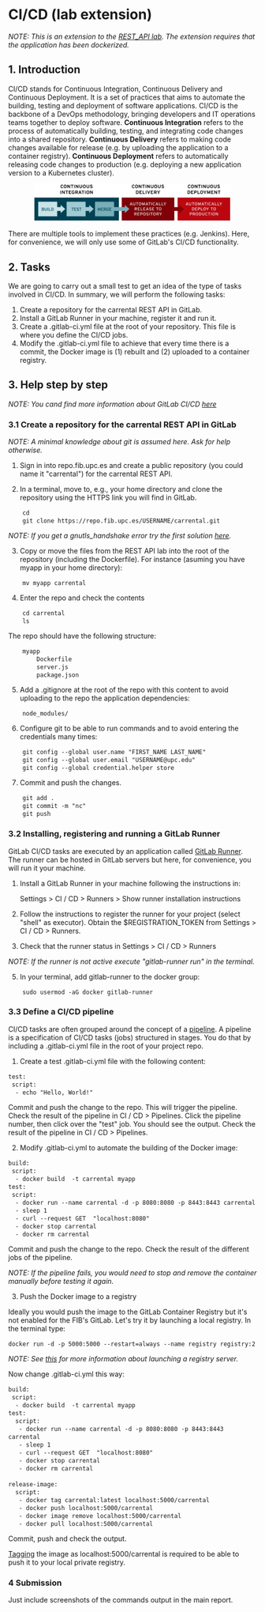# CI/CD (lab extension)

*NOTE: This is an extension to the [REST_API lab](../REST_API/README.md). The extension requires that the application has been dockerized.*

## 1. Introduction

CI/CD stands for Continuous Integration, Continuous Delivery and Continuous Deployment. It is a set of practices that aims to automate the building, testing and deployment of software applications. CI/CD is the backbone of a DevOps methodology, bringing developers and IT operations teams together to deploy software. **Continuous Integration** refers to the process of automatically building, testing, and integrating code changes into a shared repository. **Continuous Delivery** refers to making code changes available for release (e.g. by uploading the application to a container registry). **Continuous Deployment** refers to automatically releasing code changes to production (e.g. deploying a new application version to a Kubernetes cluster). 

<p align="center">
  <img src="ci-cd-flow-desktop.webp" width="400">
</p>

There are multiple tools to implement these practices (e.g. Jenkins). Here, for convenience, we will only use some of GitLab's CI/CD functionality.

## 2. Tasks

We are going to carry out a small test to get an idea of ​​the type of tasks involved in CI/CD. In summary, we will perform the following tasks:

1) Create a repository for the carrental REST API in GitLab.
2) Install a GitLab Runner in your machine, register it and run it. 
3) Create a .gitlab-ci.yml file at the root of your repository. This file is where you define the CI/CD jobs. 
4) Modify the .gitlab-ci.yml file to achieve that every time there is a commit, the Docker image is (1) rebuilt and (2) uploaded to a container registry.

## 3. Help step by step

*NOTE: You cand find more information about GitLab CI/CD [here](https://docs.gitlab.com/ee/ci/)*

### 3.1 Create a repository for the carrental REST API in GitLab

*NOTE: A minimal knowledge about git is assumed here. Ask for help otherwise.* 

1) Sign in into repo.fib.upc.es and create a public repository (you could name it "carrental") for the carrental REST API.

2) In a terminal, move to, e.g., your home directory and clone the repository using the HTTPS link you will find in GitLab.
```
	cd
	git clone https://repo.fib.upc.es/USERNAME/carrental.git
```
*NOTE: If you get a gnutls_handshake error try the first solution [here](https://stackoverflow.com/questions/60262230/fatal-unable-to-access-gnutls-handshake-failed-handshake-failed).* 

3) Copy or move the files from the REST API lab into the root of the repository (including the Dockerfile). For instance (asuming you have myapp in your home directory):
```
	mv myapp carrental
```	
4) Enter the repo and check the contents
```
	cd carrental
	ls
```
The repo should have the following structure:

```
	myapp
		Dockerfile
		server.js
		package.json
```
5) Add a .gitignore at the root of the repo with this content to avoid uploading to the repo the application dependencies:
```
	node_modules/
```
6) Configure git to be able to run commands and to avoid entering the credentials many times:
```
	git config --global user.name "FIRST_NAME LAST_NAME"
	git config --global user.email "USERNAME@upc.edu"
	git config --global credential.helper store
```
7) Commit and push the changes. 
```
	git add .
	git commit -m "nc"
	git push
```
### 3.2 Installing, registering and running a GitLab Runner

GitLab CI/CD tasks are executed by an application called [GitLab Runner](https://docs.gitlab.com/runner/). The runner can be hosted in GitLab servers but here, for convenience, you will run it your machine. 

1) Install a GitLab Runner in your machine following the instructions in: 

	Settings > CI / CD > Runners > Show runner installation instructions

2) Follow the instructions to register the runner for your project (select "shell" as executor). Obtain the $REGISTRATION_TOKEN from Settings > CI / CD > Runners.

3) Check that the runner status in Settings > CI / CD > Runners

*NOTE: If the runner is not active execute "gitlab-runner run" in the terminal.*

5) In your terminal, add gitlab-runner to the docker group:
```
	sudo usermod -aG docker gitlab-runner
```
### 3.3 Define a CI/CD pipeline

CI/CD tasks are often grouped around the concept of a [pipeline](https://docs.gitlab.com/ee/ci/pipelines/index.html). A pipeline is a specification of CI/CD tasks (jobs) structured in stages. You do that by including a .gitlab-ci.yml file in the root of your project repo. 

1) Create a test .gitlab-ci.yml file with the following content:

```
test:
 script:
  - echo "Hello, World!" 
```

Commit and push the change to the repo. This will trigger the pipeline. Check the result of the pipeline in CI / CD > Pipelines. Click the pipeline number, then click over the "test" job. You should see the output. Check the result of the pipeline in CI / CD > Pipelines. 

2) Modify .gitlab-ci.yml to automate the building of the Docker image:

```
build:
 script:
  - docker build  -t carrental myapp
test:
 script:
  - docker run --name carrental -d -p 8080:8080 -p 8443:8443 carrental
  - sleep 1
  - curl --request GET  "localhost:8080"
  - docker stop carrental
  - docker rm carrental
```

Commit and push the change to the repo. Check the result of the different jobs of the pipeline. 

*NOTE: If the pipeline fails, you would need to stop and remove the container manually before testing it again.*

3) Push the Docker image to a registry

Ideally you would push the image to the GitLab Container Registry but it's not enabled for the FIB's GitLab. Let's try it by launching a local registry. In the terminal type:

	docker run -d -p 5000:5000 --restart=always --name registry registry:2

*NOTE: See [this](https://docs.docker.com/registry/deploying/) for more information about launching a registry server.*

Now change .gitlab-ci.yml this way:

```
build:
 script:
  - docker build  -t carrental myapp
test:
  script:
   - docker run --name carrental -d -p 8080:8080 -p 8443:8443 carrental
   - sleep 1
   - curl --request GET  "localhost:8080"
   - docker stop carrental
   - docker rm carrental

release-image:
  script:
   - docker tag carrental:latest localhost:5000/carrental 
   - docker push localhost:5000/carrental
   - docker image remove localhost:5000/carrental
   - docker pull localhost:5000/carrental
```
Commit, push and check the output.

[Tagging](https://docs.docker.com/engine/reference/commandline/tag/) the image as localhost:5000/carrental is required to be able to push it to your local private registry. 

### 4 Submission

Just include screenshots of the commands output in the main report.